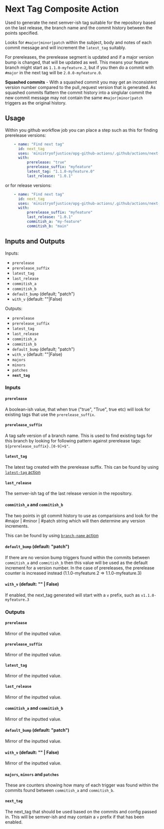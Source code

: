 # Next Tag Composite Action

Used to generate the next semver-ish tag suitable for the repository based on the last release, the branch name and the commit history between the points specified.

Looks for `#major|minor|patch` within the subject, body and notes of each commit message and will increment the `latest_tag` suitably.

For prereleases, the prerelease segment is updated and if a major version bump is changed, that will be updated as well. This means your feature branch might start as `1.1.0-myfeature.2`, but if you then do a commit with `#major` in the next tag will be `2.0.0-myfeature.0`.

**Squashed commits** - With a squashed commit you may get an inconsistent version number compared to the pull_request version that is generated. As squashed commits flattern the commit history into a singlular commit the new commit message may not contain the same `#major|minor|patch` triggers as the original history.


## Usage

Within you github workflow job you can place a step such as this for finding prerelease versions:

```yaml
    - name: "Find next tag"
      id: next_tag
      uses: 'ministryofjustice/opg-github-actions/.github/actions/next-tag@v2.3.1'
      with:
          prerelease: "true"
          prerelease_suffix: "myfeature"
          latest_tag: "1.1.0-myfeature.0"
          last_release: "1.0.1"
```
or for release versions:

```yaml
    - name: "Find next tag"
      id: next_tag
      uses: 'ministryofjustice/opg-github-actions/.github/actions/next-tag@v2.3.1'
      with:
          prerelease_suffix: "myfeature"
          last_release: "1.0.1"
          commitish_a: "my-feature"
          commitish_b: "main"

```

## Inputs and Outputs

Inputs:
- `prerelease`
- `prerelease_suffix`
- `latest_tag`
- `last_release`
- `commitish_a`
- `commitish_b`
- `default_bump` (default; "patch")
- `with_v` (default: ""|False)


Outputs:
- `prerelease`
- `prerelease_suffix`
- `latest_tag`
- `last_release`
- `commitish_a`
- `commitish_b`
- `default_bump` (default; "patch")
- `with_v` (default: ""|False)
- `majors`
- `minors`
- `patches`
- **`next_tag`**

### Inputs

#### `prerelease`
A boolean-ish value, that when true ("true", "True", true etc) will look for existing tags that use the `prerelease_suffix`.

#### `prerelease_suffix`
A tag safe version of a branch name. This is used to find existing tags for this branch by looking for following pattern against prerelease tags: `${prerelease_suffix}.[0-9]+$"`.

#### `latest_tag`
The latest tag created with the prerelease suffix. This can be found by using [`latest-tag` action](../latest-tag/README.md)

#### `last_release`
The semver-ish tag of the last release version in the repository.

#### `commitish_a` and `commitish_b`
The two points in git commit history to use as comparisions and look for the #major | #minor | #patch string which will then determine any version increments.

This can be found by using [`branch-name` action](../branch-name/README.md)

#### `default_bump` (default: "patch")
If there are no version bump triggers found within the commits between `commitish_a` and `commitish_b` then this value will be used as the default increment for a version number.
In the case of prereleases, the prerelease counter is increased instead (1.1.0-myfeature.2 => 1.1.0-myfeature.3)

#### `with_v` (default: "" | False)
If enabled, the next_tag generated will start with a `v` prefix, such as `v1.1.0-myfeature.3`


### Outputs

#### `prerelease`
Mirror of the inputted value.

#### `prerelease_suffix`
Mirror of the inputted value.

#### `latest_tag`
Mirror of the inputted value.

#### `last_release`
Mirror of the inputted value.

#### `commitish_a` and `commitish_b`
Mirror of the inputted value.

#### `default_bump` (default: "patch")
Mirror of the inputted value.

#### `with_v` (default: "" | False)
Mirror of the inputted value.

#### `majors`, `minors` and `patches`
These are counters showing how many of each trigger was found within the commits found between `commitish_a` and `commitish_b`.

#### `next_tag`
The next_tag that should be used based on the commits and config passed in. This will be semver-ish and may contain a `v` prefix if that has been enabled.
